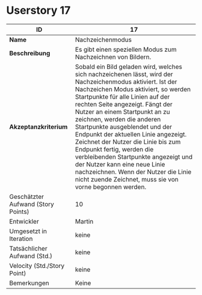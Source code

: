﻿# Userstory 17  
 
|**ID**|17|  
|-|-|
|**Name**|Nachzeichenmodus|
|**Beschreibung**|Es gibt einen speziellen Modus zum Nachzeichnen von Bildern.|
|**Akzeptanzkriterium**|Sobald ein Bild geladen wird, welches sich nachzeichenen lässt, wird der Nachzeichenmodus aktiviert. Ist der Nachzeichen Modus aktiviert, so werden Startpunkte für alle Linien auf der rechten Seite angezeigt. Fängt der Nutzer an einem Startpunkt an zu zeichnen, werden die anderen Startpunkte ausgeblendet und der Endpunkt der aktuellen Linie angezeigt. Zeichnet der Nutzer die Linie bis zum Endpunkt fertig, werden die verbleibenden Startpunkte angezeigt und der Nutzer kann eine neue Linie nachzeichnen. Wenn der Nutzer die Linie nicht zuende Zeichnet, muss sie von vorne begonnen werden.|
|Geschätzter Aufwand (Story Points)|10|
|Entwickler|Martin|
|Umgesetzt in Iteration|keine|
|Tatsächlicher Aufwand (Std.)|keine|
|Velocity (Std./Story Point)|keine|
|Bemerkungen|Keine|
